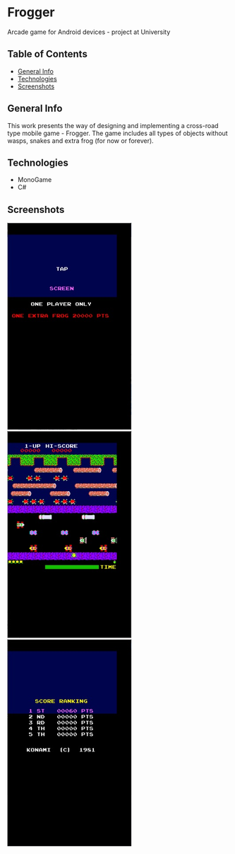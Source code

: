 # Frogger
Arcade game for Android devices - project at University

## Table of Contents
* [General Info](#general-info)
* [Technologies](#technologies)
* [Screenshots](#screenshots)
## General Info
This work presents the way of designing and implementing a cross-road type mobile game - Frogger. The game includes all types of objects without wasps, snakes and extra frog (for now or forever).
## Technologies
* MonoGame
* C#
## Screenshots
![Start Screen](./images/screen-1.jpg)
![Game Screen](./images/screen-2.jpg)
![Highscore Menu](./images/screen-3.jpg)
